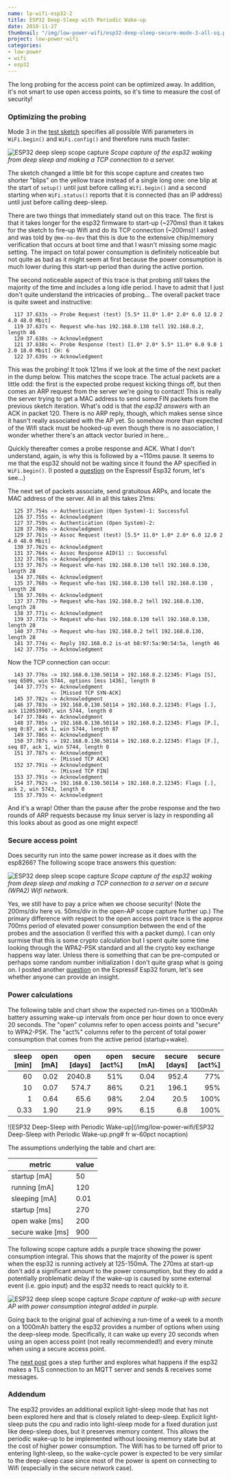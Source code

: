 ```yaml
---
name: lp-wifi-esp32-2
title: ESP32 Deep-Sleep with Periodic Wake-up
date: 2018-11-27
thumbnail: "/img/low-power-wifi/esp32-deep-sleep-secure-mode-3-all-sq.png"
project: low-power-wifi
categories:
- low-power
- wifi
- esp32
---
```


The long probing for the access point can be optimized away. In addition, it's not smart to use
open access points, so it's time to measure the cost of security!
<!--more-->

### Optimizing the probing

Mode 3 in
the [test sketch](https://github.com/tve/low-power-wifi/tree/master/esp32-deep-sleep)
specifies all possible Wifi parameters in `WiFi.begin()` and `WiFi.config()`
and therefore runs much faster:

![ESP32 deep sleep scope capture](/img/low-power-wifi/esp32-deep-sleep-open-mode-3-all-annot.png)
_Scope capture of the esp32 waking from deep sleep and making a TCP connection to a server._

The sketch changed a little bit for this scope capture and creates two shorter "blips" on the
yellow trace instead of a single long one:
one blip at the start of `setup()` until just before calling `Wifi.begin()` and a second starting when
`WiFi.status()` reports that it is connected (has an IP address) until just before calling
deep-sleep.

There are two things that immediately stand out on this trace. The first is that it takes longer for
the esp32 firmware to start-up (~270ms) than it takes for the sketch to fire-up Wifi and do its TCP
connection (~200ms)! I asked and was told by `@me-no-dev` that this is due to the extensive chip/memory
verification that occurs at boot time and that I wasn't missing some magic setting. The impact on
total power consumption is definitely noticeable but not quite as bad as it might seem at first
because the power consumption is much lower during this start-up period than during the active
portion.

The second noticeable aspect of this trace is that probing _still_ takes the majority of the time and
includes a long idle period. I have to admit that I just don't quite understand the intricacies of
probing... The overall packet trace is quite sweet and instructive:

```
  117 37.633s -> Probe Request (test) [5.5* 11.0* 1.0* 2.0* 6.0 12.0 2 4.0 48.0 Mbit]
  119 37.637s <- Request who-has 192.168.0.130 tell 192.168.0.2, length 46
  120 37.638s -> Acknowledgment
  121 37.638s <- Probe Response (test) [1.0* 2.0* 5.5* 11.0* 6.0 9.0 1 2.0 18.0 Mbit] CH: 6
  122 37.639s -> Acknowledgment
```

This was the probing! It took 121ms if we look at the time of the next packet in the dump below.
This matches the scope trace. The actual packets are a little odd: the first is the expected probe request
kicking things off, but then comes an ARP request from the server we're going to contact!
This is really the server trying to get a MAC address to send some
FIN packets from the previous sketch iteration. What's odd is that _the esp32 answers_ with
an ACK in packet 120. There is no ARP reply, though, which makes sense since it hasn't really
associated with the AP yet.
So somehow more than expected of the Wifi stack must be hooked-up even though there is no
association, I wonder whether there's an attack vector buried in here...

Quickly thereafter comes a probe response and ACK. What I don't understand, again, is why this is
followed by a ~110ms pause. It seems to me that the esp32 should not be waiting since it found the
AP specified in `WiFi.begin()`.
(I posted a [question](https://www.esp32.com/viewtopic.php?f=2&t=8202) on the Espressif Esp32 forum,
let's see...)

The next set of packets associate, send gratuitous ARPs, and locate the MAC address of the server.
All in all this takes 21ms:

```
  125 37.754s -> Authentication (Open System)-1: Successful
  126 37.755s <- Acknowledgment
  127 37.759s <- Authentication (Open System)-2:
  128 37.760s -> Acknowledgment
  129 37.761s -> Assoc Request (test) [5.5* 11.0* 1.0* 2.0* 6.0 12.0 2 4.0 48.0 Mbit]
  130 37.762s <- Acknowledgment
  131 37.764s <- Assoc Response AID(1) :: Successful
  132 37.765s -> Acknowledgment
  133 37.767s -> Request who-has 192.168.0.130 tell 192.168.0.130, length 28
  134 37.768s <- Acknowledgment
  135 37.768s -> Request who-has 192.168.0.130 tell 192.168.0.130 , length 28
  136 37.769s <- Acknowledgment
  137 37.770s -> Request who-has 192.168.0.2 tell 192.168.0.130, length 28
  138 37.771s <- Acknowledgment
  139 37.773s -> Request who-has 192.168.0.130 tell 192.168.0.130, length 28
  140 37.774s -> Request who-has 192.168.0.2 tell 192.168.0.130, length 28
  141 37.774s <- Reply 192.168.0.2 is-at b8:97:5a:90:54:5a, length 46
  142 37.775s -> Acknowledgment
```

Now the TCP connection can occur:

```
  143 37.776s -> 192.168.0.130.50114 > 192.168.0.2.12345: Flags [S], seq 6509, win 5744, options [mss 1436], length 0
  144 37.777s <- Acknowledgment
              <- [Missed TCP SYN-ACK]
  145 37.782s -> Acknowledgment
  146 37.783s -> 192.168.0.130.50114 > 192.168.0.2.12345: Flags [.], ack 1120519907, win 5744, length 0
  147 37.784s <- Acknowledgment
  148 37.785s -> 192.168.0.130.50114 > 192.168.0.2.12345: Flags [P.], seq 0:87, ack 1, win 5744, length 87
  149 37.786s <- Acknowledgment
  150 37.787s -> 192.168.0.130.50114 > 192.168.0.2.12345: Flags [F.], seq 87, ack 1, win 5744, length 0
  151 37.787s <- Acknowledgment
              <- [Missed TCP ACK]
  152 37.791s -> Acknowledgment
              <- [Missed TCP FIN]
  153 37.791s -> Acknowledgment
  154 37.792s -> 192.168.0.130.50114 > 192.168.0.2.12345: Flags [.], ack 2, win 5743, length 0
  155 37.793s <- Acknowledgment
```

And it's a wrap! Other than the pause after the probe response and the two rounds of ARP requests
because my linux server is lazy in responding all this looks about as good as one might expect!

### Secure access point

Does security run into the same power increase as it does with the esp8266?
The following scope trace answers this question:

![ESP32 deep sleep scope capture](/img/low-power-wifi/esp32-deep-sleep-secure-mode-3-all-annot.png)
_Scope capture of the esp32 waking from deep sleep and making a TCP connection to a server on
a secure (WPA2) Wifi network._

Yes, we still have to pay a price when we choose security!
(Note the 200ms/div here vs. 50ms/div in the open-AP scope capture further up.)
The primary difference with respect to the open
access point trace is the approx 700ms period of elevated power consumption between the end of the
probes and the association (I verified this with a packet dump).
I can only surmise that this is some crypto calculation but I spent quite some time
looking through the WPA2-PSK standard and all the crypto key exchange happens way later.
Unless there is something that can be pre-computed or perhaps some random number
initialization I don't quite grasp what is going on.
I posted another [question](https://www.esp32.com/viewtopic.php?f=2&t=8203) on the Espressif Esp32 forum,
let's see whether anyone can provide an insight.

### Power calculations

The following table and chart show the expected run-times on a 1000mAh battery assuming wake-up intervals
from once per hour down to once every 20 seconds. The "open" columns refer to open access points and
"secure" to WPA2-PSK. The "act%" columns refer to the percent of total power consumption that comes
from the active period (startup+wake).

sleep [min] | open [mA] | open [days] | open [act%] | secure [mA] | secure [days] | secure [act%]
---:| ---:| ---:| ---:| ---:| ---:| ---:|
60 | 0.02 | 2040.8 | 51% | 0.04 | 952.4 | 77%
10 | 0.07 | 574.7 | 86% | 0.21 | 196.1 | 95%
1 | 0.64 | 65.6 | 98% | 2.04 | 20.5 | 100%
0.33 | 1.90 | 21.9 | 99% | 6.15 | 6.8 | 100%

![ESP32 Deep-Sleep with Periodic Wake-up](/img/low-power-wifi/ESP32 Deep-Sleep with Periodic Wake-up.png# fr w-60pct nocaption)

The assumptions underlying the table and chart are:

metric | value
--- | ---
startup [mA] | 50
running [mA] | 120
sleeping [mA] | 0.01
startup [ms] | 270
open wake [ms] | 200
secure wake [ms] | 900

The following scope capture adds a purple trace showing the power consumption integral.
This shows that the majority of the power is spent when the esp32 is running actively at 125-150mA.
The 270ms at start-up don't add a significant amount to the power consumption, but they do add a
potentially problematic delay if the wake-up is caused by some external event (i.e. gpio input) and
the esp32 needs to react quickly to it.

![ESP32 deep sleep scope capture](/img/low-power-wifi/esp32-deep-sleep-secure-mode-3-all-power.png)
_Scope capture of wake-up with secure AP with power consumption integral added in purple._

Going back to the original goal of achieving a run-time of a week to a month on a 1000mAh battery
the esp32 provides a number of options when using the deep-sleep mode. Specifically, it can wake up
every 20 seconds when using an open access point (not really recommended!) and every minute when
using a secure access point.

The [next post](/2018/lp-wifi-esp32-mqtt) goes a step further and explores what happens if the esp32
makes a TLS connection to an MQTT server and sends & receives some messages.

### Addendum

The esp32 provides an additional explicit light-sleep mode that has not been
explored here and that is closely related to deep-sleep.
Explicit light-sleep puts the cpu and radio into light-sleep mode for a fixed duration just
like deep-sleep does, but it preserves memory content. This allows the periodic wake-up to be
implemented without loosing memory state but at the cost of higher power consumption. The Wifi has
to be turned off prior to entering light-sleep, so the wake-cycle power is expected to be very similar
to the deep-sleep case since most of the power is spent on connecting to Wifi (especially in the
secure network case).
